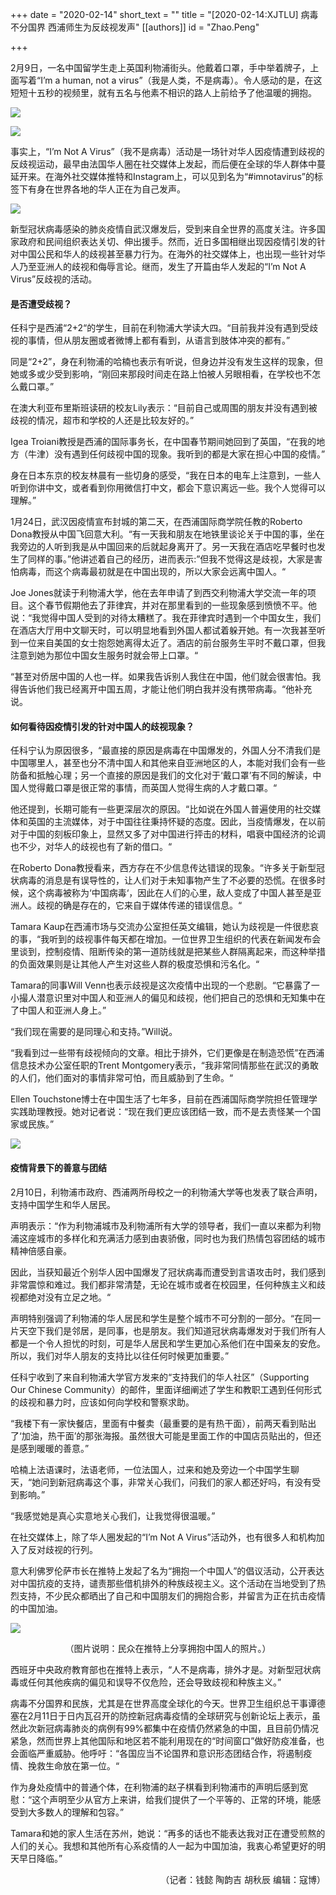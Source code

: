 +++
date = "2020-02-14"
short_text = ""
title = "[2020-02-14:XJTLU] 病毒不分国界 西浦师生为反歧视发声"
[[authors]]
    id = "Zhao.Peng"

+++

<p>2月9日，一名中国留学生走上英国利物浦街头。他戴着口罩，手中举着牌子，上面写着“I’m a human, not a virus”（我是人类，不是病毒）。令人感动的是，在这短短十五秒的视频里，就有五名与他素不相识的路人上前给予了他温暖的拥抱。</p><p><img src="https://www.xjtlu.edu.cn/en/assets/images/news/2020/02/anti-discrimination-4.jpg"></p><p><img src="https://www.xjtlu.edu.cn/en/assets/images/news/2020/02/anti-discrimination-3.jpg"></p><p>事实上，“I’m Not A Virus”（我不是病毒）活动是一场针对华人因疫情遭到歧视的反歧视运动，最早由法国华人圈在社交媒体上发起，而后便在全球的华人群体中蔓延开来。在海外社交媒体推特和Instagram上，可以见到名为“#imnotavirus”的标签下有身在世界各地的华人正在为自己发声。</p><p><img src="https://www.xjtlu.edu.cn/en/assets/images/news/2020/02/anti-discrimination-1.jpg"></p><p>新型冠状病毒感染的肺炎疫情自武汉爆发后，受到来自全世界的高度关注。许多国家政府和民间组织表达关切、伸出援手。然而，近日多国相继出现因疫情引发的针对中国公民和华人的歧视甚至暴力行为。在海外的社交媒体上，也出现一些针对华人乃至亚洲人的歧视和侮辱言论。继而，发生了开篇由华人发起的“I’m Not A Virus”反歧视的活动。</p><h4>是否遭受歧视？</h4><p>任科宁是西浦“2+2“的学生，目前在利物浦大学读大四。“目前我并没有遇到受歧视的事情，但从朋友圈或者微博上都有看到，从语言到肢体冲突的都有。”</p><p>同是“2+2”，身在利物浦的哈楠也表示有听说，但身边并没有发生这样的现象，但她或多或少受到影响，“刚回来那段时间走在路上怕被人另眼相看，在学校也不怎么戴口罩。”</p><p>在澳大利亚布里斯班读研的校友Lily表示：“目前自己或周围的朋友并没有遇到被歧视的情况，超市和学校的人还是比较友好的。”</p><p>Igea Troiani教授是西浦的国际事务长，在中国春节期间她回到了英国，“在我的地方（牛津）没有遇到任何歧视中国的现象。我听到的都是大家在担心中国的疫情。”</p><p>身在日本东京的校友林晨有一些切身的感受，“我在日本的电车上注意到，一些人听到你讲中文，或者看到你用微信打中文，都会下意识离远一些。我个人觉得可以理解。”</p><p>1月24日，武汉因疫情宣布封城的第二天，在西浦国际商学院任教的Roberto Dona教授从中国飞回意大利。“有一天我和朋友在地铁里谈论关于中国的事，坐在我旁边的人听到我是从中国回来的后就起身离开了。另一天我在酒店吃早餐时也发生了同样的事。”他讲述着自己的经历，进而表示:”但我不觉得这是歧视，大家是害怕病毒，而这个病毒最初就是在中国出现的，所以大家会远离中国人。“</p><p>Joe Jones就读于利物浦大学，他在去年申请了到西交利物浦大学交流一年的项目。这个春节假期他去了菲律宾，并对在那里看到的一些现象感到愤愤不平。他说：“我觉得中国人受到的对待太糟糕了。我在菲律宾时遇到一个中国女生，我们在酒店大厅用中文聊天时，可以明显地看到外国人都试着躲开她。有一次我甚至听到一位来自美国的女士抱怨她离得太近了。酒店的前台服务生平时不戴口罩，但我注意到她为那位中国女生服务时就会带上口罩。“</p><p>“甚至对侨居中国的人也一样。如果我告诉别人我住在中国，他们就会很害怕。我得告诉他们我已经离开中国五周，才能让他们明白我并没有携带病毒。“他补充说。</p><h4>如何看待因疫情引发的针对中国人的歧视现象？</h4><p>任科宁认为原因很多，“最直接的原因是病毒在中国爆发的，外国人分不清我们是中国哪里人，甚至也分不清中国人和其他来自亚洲地区的人，本能对我们会有一些防备和抵触心理；另一个直接的原因是我们的文化对于‘戴口罩’有不同的解读，中国人觉得戴口罩是很正常的事情，而英国人觉得生病的人才戴口罩。“</p><p>他还提到，长期可能有一些更深层次的原因。“比如说在外国人普遍使用的社交媒体和英国的主流媒体，对于中国往往秉持怀疑的态度。因此，当疫情爆发，在以前对于中国的刻板印象上，显然又多了对中国进行抨击的材料，唱衰中国经济的论调也不少，对华人的歧视也有了新的借口。“</p><p>在Roberto Dona教授看来，西方存在不少信息传达错误的现象。“许多关于新型冠状病毒的消息是有误导性的，让人们对于未知事物产生了不必要的恐慌。在很多时候，这个病毒被称为‘中国病毒‘，因此在人们的心里，敌人变成了中国人甚至是亚洲人。歧视的确是存在的，它来自于媒体传递的错误信息。“</p><p>Tamara Kaup在西浦市场与交流办公室担任英文编辑，她认为歧视是一件很悲哀的事，“我听到的歧视事件每天都在增加。一位世界卫生组织的代表在新闻发布会里谈到，控制疫情、阻断传染的第一道防线就是把某些人群隔离起来，而这种举措的负面效果则是让其他人产生对这些人群的极度恐惧和污名化。“</p><p>Tamara的同事Will Venn也表示歧视是这次疫情中出现的一个悲剧。“它暴露了一小撮人潜意识里对中国人和亚洲人的偏见和歧视，他们把自己的恐惧和无知集中在了中国人和亚洲人身上。”</p><p>“我们现在需要的是同理心和支持。”Will说。</p><p>“我看到过一些带有歧视倾向的文章。相比于排外，它们更像是在制造恐慌”在西浦信息技术办公室任职的Trent Montgomery表示，“我非常同情那些在武汉的勇敢的人们，他们面对的事情非常可怕，而且威胁到了生命。“<br></p><p>Ellen Touchstone博士在中国生活了七年多，目前在西浦国际商学院担任管理学实践助理教授。她对记者说：“现在我们更应该团结一致，而不是去责怪某一个国家或民族。”</p><p><img src="https://www.xjtlu.edu.cn/en/assets/images/news/2020/02/anti-discrimination-6.jpg"></p><h4>疫情背景下的善意与团结</h4><p>2月10日，利物浦市政府、西浦两所母校之一的利物浦大学等也发表了联合声明，支持中国学生和华人居民。</p><p>声明表示：“作为利物浦城市及利物浦所有大学的领导者，我们一直以来都为利物浦这座城市的多样化和充满活力感到由衷骄傲，同时也为我们热情包容团结的城市精神倍感自豪。</p><p>因此，当获知最近个别华人因中国爆发了冠状病毒而遭受到言语攻击时，我们感到非常震惊和难过。我们都非常清楚，无论在城市或者在校园里，任何种族主义和歧视都绝对没有立足之地。“</p><p>声明特别强调了利物浦的华人居民和学生是整个城市不可分割的一部分。“在同一片天空下我们是邻居，是同事，也是朋友。我们知道冠状病毒爆发对于我们所有人都是一个令人担忧的时刻，可是华人居民和学生更加心系他们在中国亲友的安危。所以，我们对华人朋友的支持比以往任何时候更加重要。”</p><p>任科宁收到了来自利物浦大学官方发来的“支持我们的华人社区”（Supporting Our Chinese Community）的邮件，里面详细阐述了学生和教职工遇到任何形式的歧视和暴力时，应该如何向学校和警察求助。</p><p>“我楼下有一家快餐店，里面有中餐卖（最重要的是有热干面），前两天看到贴出了‘加油，热干面’的那张海报。虽然很大可能是里面工作的中国店员贴出的，但还是感到暖暖的善意。”</p><p>哈楠上法语课时，法语老师，一位法国人，过来和她及旁边一个中国学生聊天，“她问到新冠病毒这个事，非常关心我们，问我们的家人都还好吗，有没有受到影响。”</p><p>“我感觉她是真心实意地关心我们，让我觉得很温暖。”</p><p>在社交媒体上，除了华人圈发起的“I’m Not A Virus”活动外，也有很多人和机构加入了反对歧视的行列。</p><p>意大利佛罗伦萨市长在推特上发起了名为“拥抱一个中国人”的倡议活动，公开表达对中国抗疫的支持，谴责那些借机排外的种族歧视主义。这个活动在当地受到了热烈支持，不少民众都晒出了自己和中国朋友们的拥抱合影，并留言为正在抗击疫情的中国加油。</p><p><img src="https://www.xjtlu.edu.cn/en/assets/images/news/2020/02/anti-discrimination-5.jpg"></p><p style="text-align: center;">（图片说明：民众在推特上分享拥抱中国人的照片。）</p><p>西班牙中央政府教育部也在推特上表示，“人不是病毒，排外才是。对新型冠状病毒或任何其他疾病的偏见和误导不仅危险，还会导致歧视和种族主义。”</p><p>病毒不分国界和民族，尤其是在世界高度全球化的今天。世界卫生组织总干事谭德塞在2月11日于日内瓦召开的防控新冠病毒疫情的全球研究与创新论坛上表示，虽然此次新冠病毒肺炎的病例有99%都集中在疫情仍然紧急的中国，且目前仍情况紧急，然而世界上其他国际和地区若不能利用现在的“时间窗口”做好防疫准备，也会面临严重威胁。他呼吁：“各国应当不论国界和意识形态团结合作，将遏制疫情、挽救生命放在第一位。“</p><p>作为身处疫情中的普通个体，在利物浦的赵子棋看到利物浦市的声明后感到宽慰：“这个声明至少从官方上来讲，给我们提供了一个平等的、正常的环境，能感受到大多数人的理解和包容。”</p><p>Tamara和她的家人生活在苏州，她说：“再多的话也不能表达我对正在遭受煎熬的人们的关心。我想和其他所有心系疫情的人一起为中国加油，我衷心希望更好的明天早日降临。”</p><p style="text-align: right;">（记者：钱懿 陶韵吉 胡秋辰 编辑：寇博）</p>			
